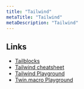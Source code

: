 ```yaml
---
title: "Tailwind"
metaTitle: "Tailwind"
metaDescription: "Tailwind"
---
```


## Links

- [Tailblocks](https://mertjf.github.io/tailblocks/)
- [Tailwind cheatsheet](https://nerdcave.com/tailwind-cheat-sheet)
- [Tailwind Playground](https://tailwind.run/)
- [Twin.macro Playground](https://github.com/resir014/twin.macro-playground)
